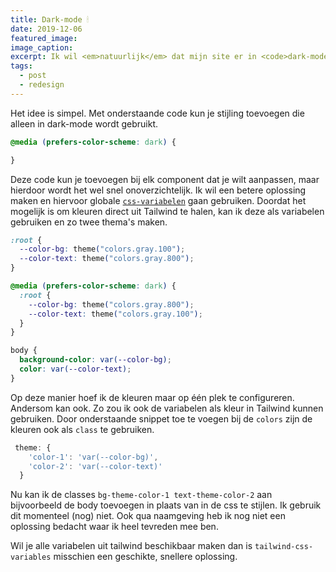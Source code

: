 ```yaml
---
title: Dark-mode 🕯
date: 2019-12-06
featured_image:
image_caption:
excerpt: Ik wil <em>natuurlijk</em> dat mijn site er in <code>dark-mode</code> ook goed uit ziet. Het lijkt me daarom goed om dit eerst in te gaan richten voordat ik begin met het stijlen van de layout.
tags:
  - post
  - redesign
---
```


Het idee is simpel. Met onderstaande code kun je stijling toevoegen die alleen in dark-mode wordt gebruikt.

```css
@media (prefers-color-scheme: dark) {

}
```

Deze code kun je toevoegen bij elk component dat je wilt aanpassen, maar hierdoor wordt het wel snel onoverzichtelijk. Ik wil een betere oplossing maken en hiervoor globale [`css-variabelen`](https://caniuse.com/#feat=css-variables) gaan gebruiken. Doordat het mogelijk is om kleuren direct uit Tailwind te halen, kan ik deze als variabelen gebruiken en zo twee thema's maken.

```css
:root {
  --color-bg: theme("colors.gray.100");
  --color-text: theme("colors.gray.800");
}

@media (prefers-color-scheme: dark) {
  :root {
    --color-bg: theme("colors.gray.800");
    --color-text: theme("colors.gray.100");
  }
}

body {
  background-color: var(--color-bg);
  color: var(--color-text);
}
```

Op deze manier hoef ik de kleuren maar op één plek te configureren. Andersom kan ook. Zo zou ik ook de variabelen als kleur in Tailwind kunnen gebruiken. Door onderstaande snippet toe te voegen bij de `colors` zijn de kleuren ook als `class` te gebruiken.

```js
 theme: {
    'color-1': 'var(--color-bg)',
    'color-2': 'var(--color-text)'
  }
```

Nu kan ik de classes `bg-theme-color-1 text-theme-color-2` aan bijvoorbeeld de body toevoegen in plaats van in de css te stijlen. Ik gebruik dit momenteel (nog) niet. Ook qua naamgeving heb ik nog niet een oplossing bedacht waar ik heel tevreden mee ben.

Wil je alle variabelen uit tailwind beschikbaar maken dan is `tailwind-css-variables` misschien een geschikte, snellere oplossing.

